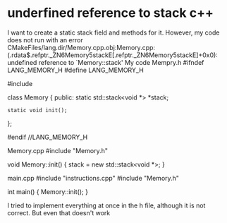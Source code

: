 
# underfined reference to stack c++

I want to create a static stack field and methods for it. However, my code does not run with an error
CMakeFiles/lang.dir/Memory.cpp.obj:Memory.cpp:(.rdata$.refptr._ZN6Memory5stackE[.refptr._ZN6Memory5stackE]+0x0): undefined reference to `Memory::stack'
My code
Mempry.h
#ifndef LANG_MEMORY_H
#define LANG_MEMORY_H


#include <stack>

class Memory {
public:
    static std::stack<void *> *stack;

    static void init();
};


#endif //LANG_MEMORY_H


Memory.cpp
#include "Memory.h"

void Memory::init() {
    stack = new std::stack<void *>;
}

main.cpp
#include "instructions.cpp"
#include "Memory.h"

int main() {
    Memory::init();
}

I tried to implement everything at once in the h file, although it is not correct. But even that doesn't work

        